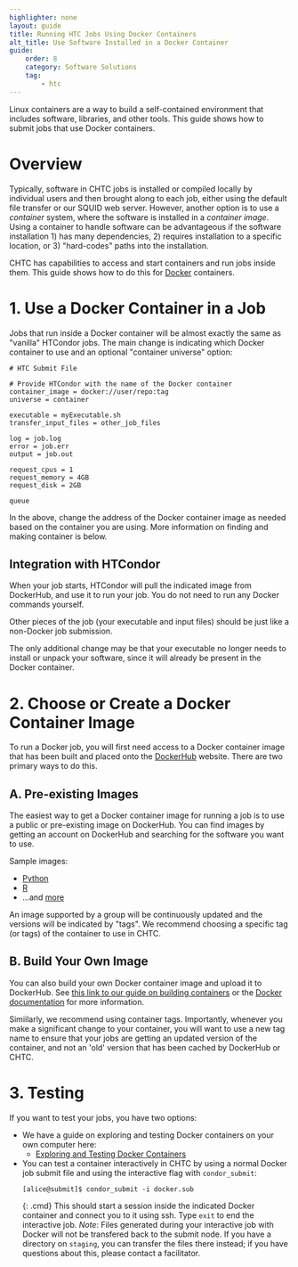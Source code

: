 ```yaml
---
highlighter: none
layout: guide
title: Running HTC Jobs Using Docker Containers
alt_title: Use Software Installed in a Docker Container
guide:
    order: 8
    category: Software Solutions
    tag:
        - htc
---
```


Linux containers are a way to build a self-contained environment that
includes software, libraries, and other tools. This guide shows how to
submit jobs that use Docker containers.

# Overview

Typically, software in CHTC jobs is installed or compiled locally by
individual users and then brought along to each job, either using the
default file transfer or our SQUID web server. However, another option
is to use a *container* system, where the software is installed in a
*container image*. Using a container to handle software can be
advantageous if the software installation 1) has many dependencies, 2)
requires installation to a specific location, or 3) "hard-codes" paths
into the installation.

CHTC has capabilities to access and start containers and
run jobs inside them. This guide shows how to do this for
[Docker](https://www.docker.com/what-docker) containers.

# 1. Use a Docker Container in a Job

Jobs that run inside a Docker container will be almost exactly the same
as "vanilla" HTCondor jobs. The main change is indicating which Docker 
container to use and an optional "container universe" option: 

```
# HTC Submit File

# Provide HTCondor with the name of the Docker container
container_image = docker://user/repo:tag
universe = container

executable = myExecutable.sh
transfer_input_files = other_job_files

log = job.log
error = job.err
output = job.out

request_cpus = 1
request_memory = 4GB
request_disk = 2GB

queue
```

In the above, change the address of the Docker container image as 
needed based on the container you are using. More information on finding 
and making container is below. 

## Integration with HTCondor

When your job starts, HTCondor will pull the indicated image from
DockerHub, and use it to run your job. You do not need to run any 
Docker commands yourself. 

Other pieces of the job (your executable and input files) should be just
like a non-Docker job submission. 

The only additional change may be that your
executable no longer needs to install or unpack your software, since it
will already be present in the Docker container. 

# 2. Choose or Create a Docker Container Image

To run a Docker job, you will first need access to a Docker container
image that has been built and placed onto the
[DockerHub](https://hub.docker.com/) website. There are two primary ways
to do this.

## A. Pre-existing Images

The easiest way to get a Docker container image for running a job is to
use a public or pre-existing image on DockerHub. You can find images by
getting an account on DockerHub and searching for the software you want
to use.

Sample images:

-   [Python](https://hub.docker.com/_/python/)
-   [R](https://hub.docker.com/r/rocker/r-ver/)
-   ...and [more](https://hub.docker.com/explore/)

An image supported by a group will be continuously updated and the
versions will be indicated by "tags". We recommend choosing a specific
tag (or tags) of the container to use in CHTC.

## B. Build Your Own Image

You can also build your own Docker container image and upload it to
DockerHub. See [this link to our guide on building containers](docker-build.html) or the [Docker
documentation](https://docs.docker.com/engine/getstarted/) for more
information.

Simiilarly, we recommend using container tags. Importantly, whenever you make a significant change
to your container, you will want to use a new tag name to ensure that your jobs are getting an
updated version of the container, and not an 'old' version that has been cached by DockerHub 
or CHTC.

# 3. Testing

If you want to test your jobs, you have two options: 

* We have a guide on exploring and testing Docker containers on your own computer here: 
    * [Exploring and Testing Docker Containers](docker-test.html)
* You can test a container interactively in CHTC by using a normal Docker job submit file and using the 
interactive flag with `condor_submit`: 
    ```
    [alice@submit]$ condor_submit -i docker.sub
    ```
    {: .cmd}
    This should start a session inside the indicated Docker container and connect you to it using ssh. Type `exit` to end the interactive job. *Note*: Files generated during your interactive job with Docker will not be transfered back to the submit node.  If you have a directory on `staging`, you can transfer the files there instead; if you have questions about this, please contact a facilitator. 

